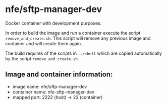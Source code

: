 # nfe/sftp-manager-dev

Docker container with development purposes.

In order to build the image and run a container execute the script
`remove_and_create.sh`. This script will remove any previous image
and container and will create them again.

The build requires of the scripts in `../shell` which are copied
automatically by the script `remove_and_create.sh`.

## Image and container information:

- image name: nfe/sftp-manager-dev
- container name: nfe-sftp-manager-dev
- mapped port: 2222 (host) -> 22 (container)

